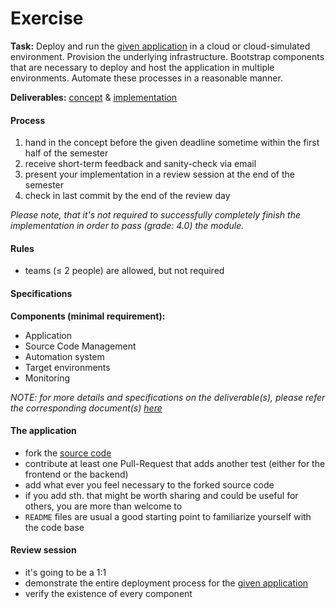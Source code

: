 Exercise
========


__Task:__ Deploy and run the [given application](https://github.com/lucendio/lecture-devops-app) in a cloud or
cloud-simulated environment. Provision the underlying infrastructure. Bootstrap components that are necessary 
to deploy and host the application in multiple environments. Automate these processes in a reasonable manner.

__Deliverables:__ [concept](./deliverables/exercise_concept.md) & [implementation](./deliverables/exercise_implementation.md)


#### Process

1. hand in the concept before the given deadline sometime within the first half of the semester
2. receive short-term feedback and sanity-check via email
3. present your implementation in a review session at the end of the semester
4. check in last commit by the end of the review day

*Please note, that it's not required to successfully completely finish the implementation in order to pass (grade: 4.0)
the module.*


#### Rules

* teams (≤ 2 people) are allowed, but not required


#### Specifications

__Components (minimal requirement):__

* Application
* Source Code Management
* Automation system
* Target environments
* Monitoring


*NOTE: for more details and specifications on the deliverable(s), please refer the corresponding document(s) 
[here](./deliverables)*


#### The application

* fork the [source code](https://github.com/lucendio/lecture-devops-app)
* contribute at least one Pull-Request that adds another test (either for the frontend or the backend)
* add what ever you feel necessary to the forked source code
* if you add sth. that might be worth sharing and could be useful for others, you are more than welcome to
* `README` files are usual a good starting point to familiarize yourself with the code base


#### Review session

* it's going to be a 1:1 
* demonstrate the entire deployment process for the [given application](https://github.com/lucendio/lecture-devops-app)
* verify the existence of every component
